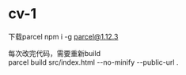 # cv-1
下载parcel
npm i -g parcel@1.12.3

每次改完代码，需要重新build       
parcel build src/index.html --no-minify --public-url .   
